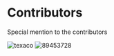 # Contributors

Special mention to the contributors

![texaco](https://github.com/texaco)
![89453728](https://github.com/89453728)
